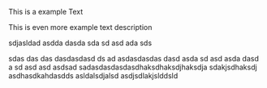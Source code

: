 This is a example Text

This is even more example text description

sdjasldad asdda dasda sda sd asd ada sds

 sdas
 das das dasdasdasd ds
 ad asdasdasdas dasd
  asda
  sd asd
  asda dasd
  a
  sd
  asd
  asd
  asdsad
  sadasdasdasdasdhaksdhaksdjhaksdja sdakjsdhaksdj
  asdhasdkahdasdds asldalsdjalsd asdjsdlakjslddsld